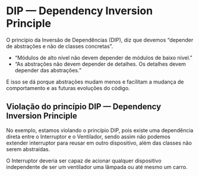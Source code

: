 # DIP — Dependency Inversion Principle
O princípio da Inversão de Dependências (DIP), diz que devemos “depender de abstrações e não de classes concretas”. 
 - “Módulos de alto nível não devem depender de módulos de baixo nível.”
 - “As abstrações não devem depender de detalhes. Os detalhes devem depender das abstrações.”

E isso se dá porque abstrações mudam menos e facilitam a mudança de comportamento e as futuras evoluções do código.

## Violação do princípio DIP — Dependency Inversion Principle
No exemplo, estamos violando o princípio DIP, pois existe uma dependência direta entre o Interruptor e o Ventilador, sendo assim não podemos extender interruptor para reusar em outro dispositivo, além das classes não serem abstraídas.

O Interruptor deveria ser capaz de acionar qualquer dispositivo independente de ser um ventilador uma lâmpada ou até mesmo um carro.
